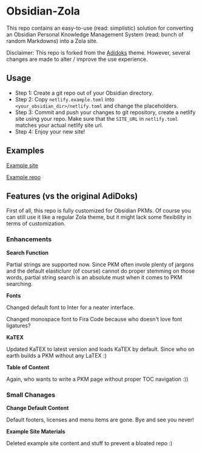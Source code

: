 # Obsidian-Zola

This repo contains an easy-to-use (read: simplistic) solution for converting an Obsidian Personal Knowledge Management System (read: bunch of random Markdowns) into a Zola site.

Disclaimer: This repo is forked from the [Adidoks](https://github.com/aaranxu/adidoks) theme. However, several changes are made to alter / improve the use experience.

## Usage
- Step 1: Create a git repo out of your Obsidian directory.
- Step 2: Copy `netlify.example.toml` into `<your_obsidian_dir>/netlify.toml` and change the placeholders.
- Step 3: Commit and push your changes to git repository, create a netlify site using your repo. Make sure that the `SITE_URL` in `netlify.toml` matches your actual netlify site url.
- Step 4: Enjoy your new site!

## Examples
[Example site](https://peteryuen.netlify.app/)

[Example repo](https://github.com/ppeetteerrs/obsidian-pkm)

## Features (vs the original AdiDoks)

First of all, this repo is fully customized for Obsidian PKMs. Of course you can still use it like a regular Zola theme, but it might lack some flexibility in terms of customization.

### Enhancements

**Search Function**

Partial strings are supported now. Since PKM often invole plenty of jargons and the default elasticlunr (of course) cannot do proper stemming on those words, partial string search is an absolute must when it comes to PKM searching.

**Fonts**

Changed default font to Inter for a neater interface.

Changed monospace font to Fira Code because who doesn't love font ligatures?

**KaTEX**

Updated KaTEX to latest version and loads KaTEX by default. Since who on earth builds a PKM without any LaTEX :)

**Table of Content**

Again, who wants to write a PKM page without proper TOC navigation :))

### Small Chanages

**Change Default Content**

Default footers, licenses and menu items are gone. Bye and see you never!

**Example Site Materials**

Deleted example site content and stuff to prevent a bloated repo :)